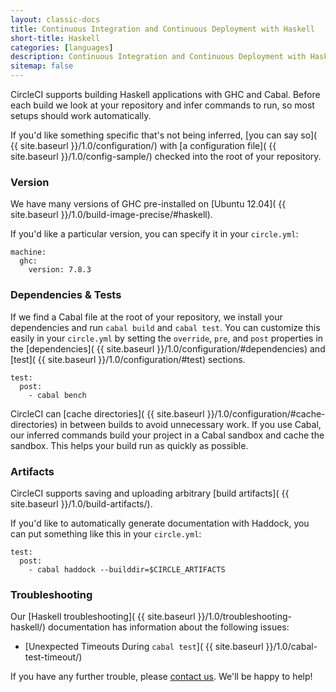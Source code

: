 ```yaml
---
layout: classic-docs
title: Continuous Integration and Continuous Deployment with Haskell
short-title: Haskell
categories: [languages]
description: Continuous Integration and Continuous Deployment with Haskell
sitemap: false
---
```


CircleCI supports building Haskell applications with GHC and Cabal. Before each
build we look at your repository and infer commands to run, so most
setups should work automatically.

If you'd like something specific that's not being inferred,
[you can say so]( {{ site.baseurl }}/1.0/configuration/) with
[a configuration file]( {{ site.baseurl }}/1.0/config-sample/)
checked into the root of your repository.

### Version

We have many versions of GHC pre-installed on [Ubuntu 12.04]( {{ site.baseurl }}/1.0/build-image-precise/#haskell).

If you'd like a particular version, you can specify it in your `circle.yml`:

```
machine:
  ghc:
    version: 7.8.3
```

### Dependencies & Tests

If we find a Cabal file at the root of your repository, we install your
dependencies and run `cabal build` and `cabal test`.
You can customize this easily in your `circle.yml` by setting
the `override`, `pre`, and `post` properties in the
[dependencies]( {{ site.baseurl }}/1.0/configuration/#dependencies)
and [test]( {{ site.baseurl }}/1.0/configuration/#test) sections.

```
test:
  post:
    - cabal bench
```

CircleCI can [cache directories]( {{ site.baseurl }}/1.0/configuration/#cache-directories)
in between builds to avoid unnecessary work. If you use Cabal, our inferred
commands build your project in a Cabal sandbox and cache the sandbox.
This helps your build run as quickly as possible.

### Artifacts

CircleCI supports saving and uploading arbitrary
[build artifacts]( {{ site.baseurl }}/1.0/build-artifacts/).

If you'd like to automatically generate documentation with Haddock,
you can put something like this in your `circle.yml`:

```
test:
  post:
    - cabal haddock --builddir=$CIRCLE_ARTIFACTS
```

### Troubleshooting

Our [Haskell troubleshooting]( {{ site.baseurl }}/1.0/troubleshooting-haskell/)
documentation has information about the following issues:

*  [Unexpected Timeouts During `cabal test`]( {{ site.baseurl }}/1.0/cabal-test-timeout/)

If you have any further trouble, please [contact us](https://support.circleci.com/hc/en-us).
We'll be happy to help!
